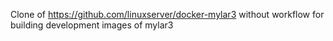Clone of https://github.com/linuxserver/docker-mylar3 without workflow for building development images of mylar3